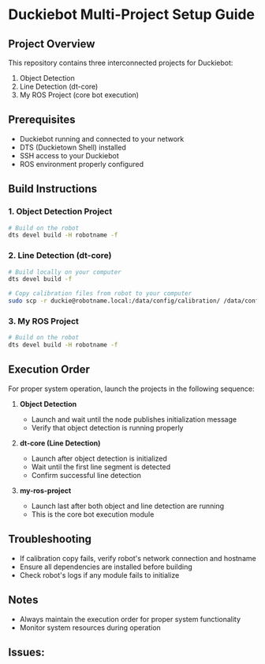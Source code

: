 # Duckiebot Multi-Project Setup Guide

## Project Overview

This repository contains three interconnected projects for Duckiebot:
1. Object Detection
2. Line Detection (dt-core)
3. My ROS Project (core bot execution)

## Prerequisites

- Duckiebot running and connected to your network
- DTS (Duckietown Shell) installed
- SSH access to your Duckiebot
- ROS environment properly configured

## Build Instructions

### 1. Object Detection Project
```bash
# Build on the robot
dts devel build -H robotname -f
```

### 2. Line Detection (dt-core)
```bash
# Build locally on your computer
dts devel build -f

# Copy calibration files from robot to your computer
sudo scp -r duckie@robotname.local:/data/config/calibration/ /data/config/calibration/
```

### 3. My ROS Project
```bash
# Build on the robot
dts devel build -H robotname -f
```

## Execution Order

For proper system operation, launch the projects in the following sequence:

1. **Object Detection**
   - Launch and wait until the node publishes initialization message
   - Verify that object detection is running properly

2. **dt-core (Line Detection)**
   - Launch after object detection is initialized
   - Wait until the first line segment is detected
   - Confirm successful line detection

3. **my-ros-project**
   - Launch last after both object and line detection are running
   - This is the core bot execution module

## Troubleshooting

- If calibration copy fails, verify robot's network connection and hostname
- Ensure all dependencies are installed before building
- Check robot's logs if any module fails to initialize

## Notes

- Always maintain the execution order for proper system functionality
- Monitor system resources during operation

## Issues:
